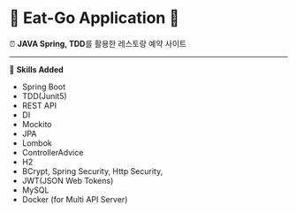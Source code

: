 # 🍕 Eat-Go Application 🍕
⏰ **JAVA Spring, TDD**를 활용한 레스토랑 예약 사이트

---
📝 **Skills Added**
- Spring Boot
- TDD(Junit5)
- REST API
- DI
- Mockito
- JPA
- Lombok
- ControllerAdvice
- H2
- BCrypt, Spring Security, Http Security, 
- JWT(JSON Web Tokens)
- MySQL
- Docker (for Multi API Server)
